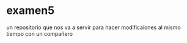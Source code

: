# examen5 
un repositorio que nos va a servir para hacer modificaiones  al mismo tiempo con un compañero 
